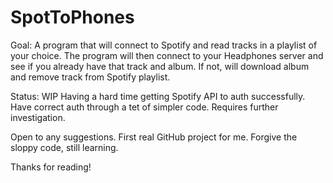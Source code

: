 # SpotToPhones

Goal:
  A program that will connect to Spotify and read tracks in a playlist of your choice.
  The program will then connect to your Headphones server and see if you already have that track and album.
  If not, will download album and remove track from Spotify playlist.
  
Status:
  WIP
  Having a hard time getting Spotify API to auth successfully.
  Have correct auth through a tet of simpler code. Requires further investigation.
  
Open to any suggestions. First real GitHub project for me.
Forgive the sloppy code, still learning.

Thanks for reading!
